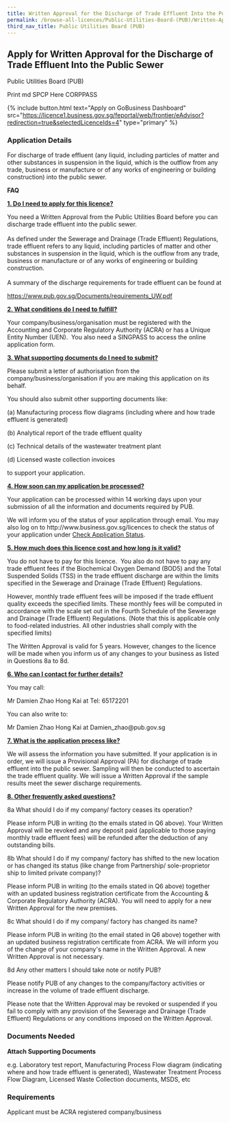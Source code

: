 ```yaml
---
title: Written Approval for the Discharge of Trade Effluent Into the Public Sewer
permalink: /browse-all-licences/Public-Utilities-Board-(PUB)/Written-Approval-for-the-Discharge-of-Trade-Effluent-Into-the-Public-Sewer
third_nav_title: Public Utilities Board (PUB)
---
```


## Apply for Written Approval for the Discharge of Trade Effluent Into the Public Sewer

Public Utilities Board (PUB)

Print md SPCP Here CORPPASS

{% include button.html text="Apply on GoBusiness Dashboard" src="https://licence1.business.gov.sg/feportal/web/frontier/eAdvisor?redirection=true&selectedLicenceIds=4" type="primary" %}

### Application Details

<p>For discharge of trade effluent (any liquid, including particles of matter and other substances in suspension in the liquid, which is the outflow from any trade, business or manufacture or of any works of engineering or building construction) into the public sewer.</p>
<p><strong>FAQ</strong></p>
<p><strong><u>1. Do I need to apply for this licence?</u></strong></p>
<p>You need a Written Approval from the Public Utilities Board before you can discharge trade effluent into the public sewer.&nbsp;<br /><br />As defined under the Sewerage and Drainage (Trade Effluent) Regulations, trade effluent refers to any liquid, including particles of matter and other substances in suspension in the liquid, which is the outflow from any trade, business or manufacture or of any works of engineering or building construction.<br /><br />A summary of the discharge requirements for trade effluent can be found at</p>
<p><u><a href="https://www.pub.gov.sg/Documents/requirements_UW.pdf" target="_blank" rel="noopener">https://www.pub.gov.sg/Documents/requirements_UW.pdf</a></u></p>
<p><strong><u>2. What conditions do I need to fulfill?</u></strong></p>
<p>Your company/business/organisation must be registered with the Accounting and Corporate Regulatory Authority (ACRA) or has a Unique Entity Number (UEN).&nbsp; You also need a SINGPASS to access the online application form.</p>
<p><strong><u>3. What supporting documents do I need to submit?</u></strong></p>
<p>Please submit a letter of authorisation from the company/business/organisation if you are making this application on its behalf.</p>
<p>You should also submit other supporting documents like:</p>
<p>(a) Manufacturing process flow diagrams (including where and how trade effluent is generated)</p>
<p>(b) Analytical report of the trade effluent quality</p>
<p>(c) Technical details of the wastewater treatment plant</p>
<p>(d) Licensed waste collection invoices</p>
<p>to support your application.</p>
<p><strong><u>4. How soon can my application be processed?</u></strong></p>
<p>Your application can be processed within 14 working days upon your submission of all the information and documents required by PUB.</p>
<p>We will inform you of the status of your application through email. You may also log on to http://www.business.gov.sg/licences to check the status of your application under&nbsp;<u>Check Application Status</u>.</p>
<p><strong><u>5. How much does this licence cost and how long is it valid?</u></strong></p>
<p>You do not have to pay for this licence.&nbsp; You also do not have to pay any trade effluent fees if the Biochemical Oxygen Demand (BOD5) and the Total Suspended Solids (TSS) in the trade effluent discharge are within the limits specified in the Sewerage and Drainage (Trade Effluent) Regulations.</p>
<p>However, monthly trade effluent fees will be imposed if the trade effluent quality exceeds the specified limits. These monthly fees will be computed in accordance with the scale set out in the Fourth Schedule of the Sewerage and Drainage (Trade Effluent) Regulations. (Note that this is applicable only to food-related industries. All other industries shall comply with the specified limits)</p>
<p>The Written Approval is valid for 5 years. However, changes to the licence will be made when you inform us of any changes to your business as listed in Questions 8a to 8d.</p>
<p><strong><u>6. Who can I contact for further details?</u></strong></p>
<p>You may call:</p>
<p>Mr Damien Zhao Hong Kai at Tel: 65172201</p>
<p>You can also write to:</p>
<p>Mr Damien Zhao Hong Kai at Damien_zhao@pub.gov.sg</p>
<p><strong><u>7. What is the application process like?</u></strong></p>
<p>We will assess the information you have submitted. If your application is in order, we will issue a Provisional Approval (PA) for discharge of trade effluent into the public sewer. Sampling will then be conducted to ascertain the trade effluent quality. We will issue a Written Approval if the sample results meet the sewer discharge requirements.</p>
<p><strong><u>8. Other frequently asked questions?</u></strong></p>
<p>8a What should I do if my company/ factory ceases its operation?</p>
<p>Please inform PUB in writing (to the emails stated in Q6 above). Your Written Approval will be revoked and any deposit paid (applicable to those paying monthly trade effluent fees) will be refunded after the deduction of any outstanding bills.</p>
<p>8b What should I do if my company/ factory has shifted to the new location or has changed its status (like change from Partnership/ sole-proprietor ship to limited private company)?</p>
<p>Please inform PUB in writing (to the emails stated in Q6 above) together with an updated business registration certificate from the Accounting &amp; Corporate Regulatory Authority (ACRA). You will need to apply for a new Written Approval for the new premises.</p>
<p>8c What should I do if my company/ factory has changed its name?</p>
<p>Please inform PUB in writing (to the email stated in Q6 above) together with an updated business registration certificate from ACRA. We will inform you of the change of your company's name in the Written Approval. A new Written Approval is not necessary.</p>
<p>8d Any other matters I should take note or notify PUB?</p>
<p>Please notify PUB of any changes to the company/factory activities or increase in the volume of trade effluent discharge.</p>
<p>Please note that the Written Approval may be revoked or suspended if you fail to comply with any provision of the Sewerage and Drainage (Trade Effluent) Regulations or any conditions imposed on the Written Approval.</p>

### Documents Needed

<p><strong>Attach Supporting Documents</strong></p>
<p>e.g. Laboratory test report, Manufacturing Process Flow diagram (indicating where and how trade effluent is generated), Wastewater Treatment Process Flow Diagram, Licensed Waste Collection documents, MSDS, etc</p>

### Requirements

Applicant must be ACRA registered company/business

